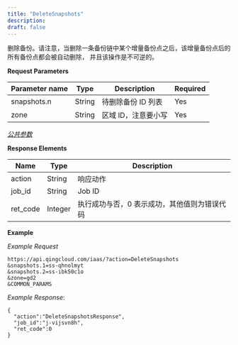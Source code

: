```yaml
---
title: "DeleteSnapshots"
description: 
draft: false
---
```




删除备份。请注意，当删除一条备份链中某个增量备份点之后，该增量备份点后的所有备份点都会被自动删除， 并且该操作是不可逆的。

**Request Parameters**

| Parameter name | Type | Description | Required |
| --- | --- | --- | --- |
| snapshots.n | String | 待删除备份 ID 列表 | Yes |
| zone | String | 区域 ID，注意要小写 | Yes |

[_公共参数_](../../../parameters)

**Response Elements**

| Name | Type | Description |
| --- | --- | --- |
| action | String | 响应动作 |
| job_id | String | Job ID |
| ret_code | Integer | 执行成功与否，0 表示成功，其他值则为错误代码 |

**Example**

_Example Request_

```
https://api.qingcloud.com/iaas/?action=DeleteSnapshots
&snapshots.1=ss-qhnolmyt
&snapshots.2=ss-ibk50c1o
&zone=gd2
&COMMON_PARAMS
```

_Example Response_:

```
{
  "action":"DeleteSnapshotsResponse",
  "job_id":"j-vijsvn8h",
  "ret_code":0
}
```
